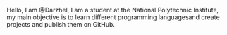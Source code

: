 Hello, I am @Darzhel, I am a student at the National Polytechnic Institute, my main objective is to learn different programming languages ​​and create projects and publish them on GitHub.
